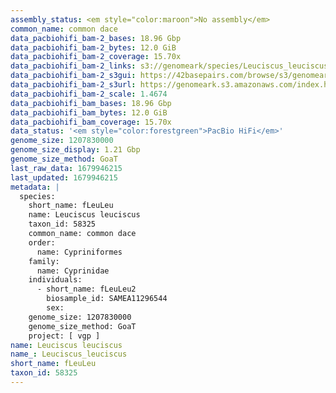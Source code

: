 ```yaml
---
assembly_status: <em style="color:maroon">No assembly</em>
common_name: common dace
data_pacbiohifi_bam-2_bases: 18.96 Gbp
data_pacbiohifi_bam-2_bytes: 12.0 GiB
data_pacbiohifi_bam-2_coverage: 15.70x
data_pacbiohifi_bam-2_links: s3://genomeark/species/Leuciscus_leuciscus/fLeuLeu2/genomic_data/pacbio_hifi/<br>
data_pacbiohifi_bam-2_s3gui: https://42basepairs.com/browse/s3/genomeark/species/Leuciscus_leuciscus/fLeuLeu2/genomic_data/pacbio_hifi/
data_pacbiohifi_bam-2_s3url: https://genomeark.s3.amazonaws.com/index.html?prefix=species/Leuciscus_leuciscus/fLeuLeu2/genomic_data/pacbio_hifi/
data_pacbiohifi_bam-2_scale: 1.4674
data_pacbiohifi_bam_bases: 18.96 Gbp
data_pacbiohifi_bam_bytes: 12.0 GiB
data_pacbiohifi_bam_coverage: 15.70x
data_status: '<em style="color:forestgreen">PacBio HiFi</em>'
genome_size: 1207830000
genome_size_display: 1.21 Gbp
genome_size_method: GoaT
last_raw_data: 1679946215
last_updated: 1679946215
metadata: |
  species:
    short_name: fLeuLeu
    name: Leuciscus leuciscus
    taxon_id: 58325
    common_name: common dace
    order:
      name: Cypriniformes
    family:
      name: Cyprinidae
    individuals:
      - short_name: fLeuLeu2
        biosample_id: SAMEA11296544
        sex:
    genome_size: 1207830000
    genome_size_method: GoaT
    project: [ vgp ]
name: Leuciscus leuciscus
name_: Leuciscus_leuciscus
short_name: fLeuLeu
taxon_id: 58325
---
```


